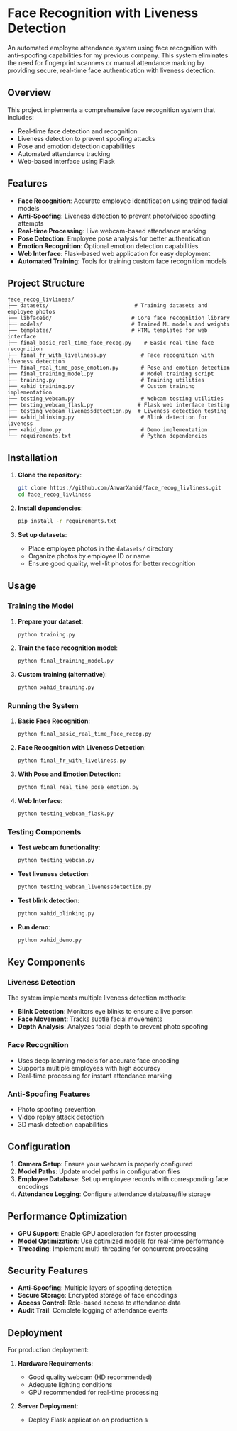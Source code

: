 # Face Recognition with Liveness Detection

An automated employee attendance system using face recognition with anti-spoofing capabilities for my previous company. This system eliminates the need for fingerprint scanners or manual attendance marking by providing secure, real-time face authentication with liveness detection.

## Overview

This project implements a comprehensive face recognition system that includes:
- Real-time face detection and recognition
- Liveness detection to prevent spoofing attacks
- Pose and emotion detection capabilities
- Automated attendance tracking
- Web-based interface using Flask

## Features

- **Face Recognition**: Accurate employee identification using trained facial models
- **Anti-Spoofing**: Liveness detection to prevent photo/video spoofing attempts
- **Real-time Processing**: Live webcam-based attendance marking
- **Pose Detection**: Employee pose analysis for better authentication
- **Emotion Recognition**: Optional emotion detection capabilities
- **Web Interface**: Flask-based web application for easy deployment
- **Automated Training**: Tools for training custom face recognition models

## Project Structure

```
face_recog_livliness/
├── datasets/                           # Training datasets and employee photos
├── libfaceid/                         # Core face recognition library
├── models/                            # Trained ML models and weights
├── templates/                         # HTML templates for web interface
├── final_basic_real_time_face_recog.py    # Basic real-time face recognition
├── final_fr_with_liveliness.py           # Face recognition with liveness detection
├── final_real_time_pose_emotion.py       # Pose and emotion detection
├── final_training_model.py               # Model training script
├── training.py                           # Training utilities
├── xahid_training.py                     # Custom training implementation
├── testing_webcam.py                     # Webcam testing utilities
├── testing_webcam_flask.py              # Flask web interface testing
├── testing_webcam_livenessdetection.py  # Liveness detection testing
├── xahid_blinking.py                     # Blink detection for liveness
├── xahid_demo.py                         # Demo implementation
└── requirements.txt                      # Python dependencies
```

## Installation

1. **Clone the repository**:
   ```bash
   git clone https://github.com/AnwarXahid/face_recog_livliness.git
   cd face_recog_livliness
   ```

2. **Install dependencies**:
   ```bash
   pip install -r requirements.txt
   ```

3. **Set up datasets**:
   - Place employee photos in the `datasets/` directory
   - Organize photos by employee ID or name
   - Ensure good quality, well-lit photos for better recognition

## Usage

### Training the Model

1. **Prepare your dataset**:
   ```bash
   python training.py
   ```

2. **Train the face recognition model**:
   ```bash
   python final_training_model.py
   ```

3. **Custom training (alternative)**:
   ```bash
   python xahid_training.py
   ```

### Running the System

1. **Basic Face Recognition**:
   ```bash
   python final_basic_real_time_face_recog.py
   ```

2. **Face Recognition with Liveness Detection**:
   ```bash
   python final_fr_with_liveliness.py
   ```

3. **With Pose and Emotion Detection**:
   ```bash
   python final_real_time_pose_emotion.py
   ```

4. **Web Interface**:
   ```bash
   python testing_webcam_flask.py
   ```

### Testing Components

- **Test webcam functionality**:
  ```bash
  python testing_webcam.py
  ```

- **Test liveness detection**:
  ```bash
  python testing_webcam_livenessdetection.py
  ```

- **Test blink detection**:
  ```bash
  python xahid_blinking.py
  ```

- **Run demo**:
  ```bash
  python xahid_demo.py
  ```

## Key Components

### Liveness Detection
The system implements multiple liveness detection methods:
- **Blink Detection**: Monitors eye blinks to ensure a live person
- **Face Movement**: Tracks subtle facial movements
- **Depth Analysis**: Analyzes facial depth to prevent photo spoofing

### Face Recognition
- Uses deep learning models for accurate face encoding
- Supports multiple employees with high accuracy
- Real-time processing for instant attendance marking

### Anti-Spoofing Features
- Photo spoofing prevention
- Video replay attack detection
- 3D mask detection capabilities

## Configuration

1. **Camera Setup**: Ensure your webcam is properly configured
2. **Model Paths**: Update model paths in configuration files
3. **Employee Database**: Set up employee records with corresponding face encodings
4. **Attendance Logging**: Configure attendance database/file storage

## Performance Optimization

- **GPU Support**: Enable GPU acceleration for faster processing
- **Model Optimization**: Use optimized models for real-time performance
- **Threading**: Implement multi-threading for concurrent processing

## Security Features

- **Anti-Spoofing**: Multiple layers of spoofing detection
- **Secure Storage**: Encrypted storage of face encodings
- **Access Control**: Role-based access to attendance data
- **Audit Trail**: Complete logging of attendance events

## Deployment

For production deployment:

1. **Hardware Requirements**:
   - Good quality webcam (HD recommended)
   - Adequate lighting conditions
   - GPU recommended for real-time processing

2. **Server Deployment**:
   - Deploy Flask application on production s
